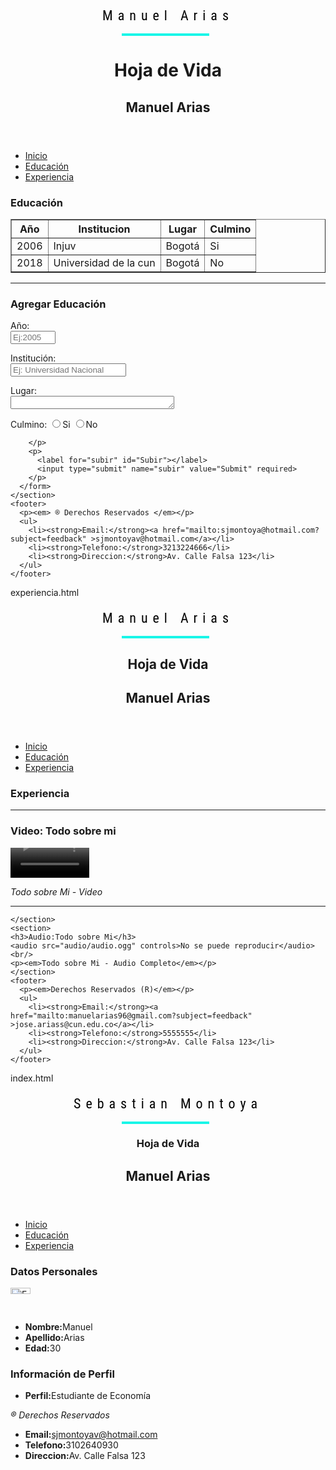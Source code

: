 <!DOCTYPE html>
<html>
  <head>
    <meta charset="utf-8">
    <meta name="viewport" content="width=device-width, user-scalable=no">
    <title></title>
    <link href='http://fonts.googleapis.com/css?family=Roboto+Condensed' rel='stylesheet' type='text/css'>
        <style>
        html, body {
    height: 20%;
  }
  .svg-wrapper {
    height: 10px;
  	margin: 10 auto;
    position: relative;
    top: 50%;
    transform: translateY(-50%);
    width: 320px;
  }
  .shape {
    fill: transparent;
    stroke-dasharray: 140 540;
    stroke-dashoffset: -474;
    stroke-width: 8px;
    stroke: #19f6e8;
  }
  .text {
    color: black;
    font-family: 'Roboto Condensed';
    font-size: 22px;
    letter-spacing: 8px;
    line-height: 32px;
    position: relative;
    top: -48px;
  }
  @keyframes draw {
    0% {
      stroke-dasharray: 140 540;
      stroke-dashoffset: -474;
      stroke-width: 20px;
    }
    100% {
      stroke-dasharray: 760;
      stroke-dashoffset: 0;
      stroke-width: 2px;
    }
  }
  .svg-wrapper:hover .shape {
    -webkit-animation: 0.5s draw linear forwards;
    animation: 0.5s draw linear forwards;
  }
      </style>
    <script src="https://cdnjs.cloudflare.com/ajax/libs/prefixfree/1.0.7/prefixfree.min.js"></script>
  </head>
  <body>
    <header>
      <div class="svg-wrapper">
      <svg height="60" width="320" xmlns="http://www.w3.org/2000/svg">
        <rect class="shape" height="60" width="320" />
      </svg>
       <div class="text">Manuel Arias</div>
    </div><br/><br/>
      <h1>Hoja de Vida</h1>
      <h2>Manuel Arias</h2>
    </header>
    <section>
      <ul>
        <li><a href="index.html" id="Inicio">Inicio</a></li>
        <li><a href="educacion.html" id="Educación" title="Educación">Educación</a></li>
        <li><a href="experiencia.html" id="Experiencia" title="Experiencia">Experiencia</a></li>
      </ul>
    </section>
    <section>
      <h3>Educación</h3>
      <table border="1" id="tabla1" cellpadding="5" cellspacing="0">
        <thead>
          <tr>
            <th>Año</th>
            <th>Institucion</th>
            <th>Lugar</th>
            <th>Culmino</th>
          </tr>
        </thead>
        <tbody>
          <tr>
            <td>2006</td>
            <td>Injuv</td>
            <td>Bogotá</td>
            <td>Si</td>
          </tr>
          <tr>
            <td>2018</td>
            <td>Universidad de la cun</td>
            <td>Bogotá</td>
            <td>No</td>
          </tr>
        </tbody>
      </table>
    </section>
    <hr/>
    <section>
      <h3>Agregar Educación</h3>
      <form name="formContacto" autocomplete="on" action novalidate>
        <p>
          <label for="ano">Año:</label><br/>
          <input type="number" min="1990" max="2016" id="ano" placeholder="Ej:2005" required >
        </p>
        <p>
          <label for="institucion">Institución:</label><br/>
          <input type="text" name="institucion" placeholder="Ej: Universidad Nacional" id="institucion" required>
        </p>
        <p>
            <label for="lugar">Lugar:</label><br/>
            <textarea name="Lugar" rows="1" cols="30" required></textarea>
        </p>
        <p>
          <label for="culmino">Culmino:</label>
          <input type="radio" name="culmino" id="culmino">Si
          <input type="radio" name="culmino" id="culmino">No

        </p>
        <p>
          <label for="subir" id="Subir"></label>
          <input type="submit" name="subir" value="Submit" required>
        </p>
      </form>
    </section>
    <footer>
      <p><em> ® Derechos Reservados </em></p>
      <ul>
        <li><strong>Email:</strong><a href="mailto:sjmontoya@hotmail.com?subject=feedback" >sjmontoyav@hotmail.com</a></li>
        <li><strong>Telefono:</strong>3213224666</li>
        <li><strong>Direccion:</strong>Av. Calle Falsa 123</li>
      </ul>
    </footer>
  </body>
</html>
 experiencia.html
<!DOCTYPE html>
<html>
  <head>
    <meta charset="utf-8">
    <meta name="viewport" content="width=device-width, user-scalable=no">
    <title></title>
    <link href='http://fonts.googleapis.com/css?family=Roboto+Condensed' rel='stylesheet' type='text/css'>
        <style>
        html, body {
    height: 20%;
  }
  .svg-wrapper {
    height: 10px;
  	margin: 10 auto;
    position: relative;
    top: 50%;
    transform: translateY(-50%);
    width: 320px;
  }
  .shape {
    fill: transparent;
    stroke-dasharray: 140 540;
    stroke-dashoffset: -474;
    stroke-width: 8px;
    stroke: #19f6e8;
  }
  .text {
    color: black;
    font-family: 'Roboto Condensed';
    font-size: 22px;
    letter-spacing: 8px;
    line-height: 32px;
    position: relative;
    top: -48px;
  }
  @keyframes draw {
    0% {
      stroke-dasharray: 140 540;
      stroke-dashoffset: -474;
      stroke-width: 20px;
    }
    100% {
      stroke-dasharray: 760;
      stroke-dashoffset: 0;
      stroke-width: 2px;
    }
  }
  .svg-wrapper:hover .shape {
    -webkit-animation: 0.5s draw linear forwards;
    animation: 0.5s draw linear forwards;
  }
      </style>
    <script src="https://cdnjs.cloudflare.com/ajax/libs/prefixfree/1.0.7/prefixfree.min.js"></script>
  </head>
  <body>
    <header>
      <div class="svg-wrapper">
      <svg height="60" width="320" xmlns="http://www.w3.org/2000/svg">
        <rect class="shape" height="60" width="320" />
      </svg>
       <div class="text">Manuel Arias</div>
    </div><br/><br/>
      <h1>Hoja de Vida</h1>
      <h2>Manuel Arias</h2>
    </header>
    <section>
      <ul>
        <li><a href="index.html" id="Inicio">Inicio</a></li>
        <li><a href="educacion.html" id="Educación" title="Educación">Educación</a></li>
        <li><a href="experiencia.html" id="Experiencia" title="Experiencia">Experiencia</a></li>
      </ul>
    </section>
    <section>
      <h3>Experiencia</h3><hr/>
      <h3>Video: Todo sobre mi</h3>
      <video src="video/videofile.ogg" autoplay poster="img/profile.jpg" controls width="25%" height="30%"></video>
      <p><em>Todo sobre Mi - Video</em></p><hr/>

    </section>
    <section>
    <h3>Audio:Todo sobre Mi</h3>
    <audio src="audio/audio.ogg" controls>No se puede reproducir</audio><br/>
    <p><em>Todo sobre Mi - Audio Completo</em></p>
    </section>
    <footer>
      <p><em>Derechos Reservados (R)</em></p>
      <ul>
        <li><strong>Email:</strong><a href="mailto:manuelarias96@gmail.com?subject=feedback" >jose.ariass@cun.edu.co</a></li>
        <li><strong>Telefono:</strong>5555555</li>
        <li><strong>Direccion:</strong>Av. Calle Falsa 123</li>
      </ul>
    </footer>
  </body>
</html>
 index.html
<!DOCTYPE html>
<html>
  <head>
    <meta charset="utf-8">
    <meta name="viewport" content="width=device-width, user-scalable=no">
    <title>Mi HV</title>
    <link href='http://fonts.googleapis.com/css?family=Roboto+Condensed' rel='stylesheet' type='text/css'>
        <style>
        html, body {
    height: 20%;
  }
  .svg-wrapper {
    height: 10px;
  	margin: 10 auto;
    position: relative;
    top: 50%;
    transform: translateY(-50%);
    width: 320px;
  }
  .shape {
    fill: transparent;
    stroke-dasharray: 140 540;
    stroke-dashoffset: -474;
    stroke-width: 8px;
    stroke: #19f6e8;
  }
  .text {
    color: black;
    font-family: 'Roboto Condensed';
    font-size: 22px;
    letter-spacing: 8px;
    line-height: 32px;
    position: relative;
    top: -48px;
  }
  @keyframes draw {
    0% {
      stroke-dasharray: 140 540;
      stroke-dashoffset: -474;
      stroke-width: 20px;
    }
    100% {
      stroke-dasharray: 760;
      stroke-dashoffset: 0;
      stroke-width: 2px;
    }
  }
  .svg-wrapper:hover .shape {
    -webkit-animation: 0.5s draw linear forwards;
    animation: 0.5s draw linear forwards;
  }
      </style>
    <script src="https://cdnjs.cloudflare.com/ajax/libs/prefixfree/1.0.7/prefixfree.min.js"></script>
  </head>
  <body>
    <header>
      <div class="svg-wrapper">
      <svg height="60" width="320" xmlns="http://www.w3.org/2000/svg">
        <rect class="shape" height="60" width="320" />
      </svg>
       <div class="text">Sebastian Montoya</div>
    </div><br/><br/>
      <h1>Hoja de Vida</h1>
      <h2>Manuel Arias</h2>
    </header>
    <section>
      <ul>
        <li><a href="index.html" id="Inicio">Inicio</a></li>
        <li><a href="educacion.html" id="Educación" title="Educación">Educación</a></li>
        <li><a href="experiencia.html" id="Experiencia" title="Experiencia">Experiencia</a></li>
      </ul>
    </section>
    <section>
      <h3>Datos Personales</h3>
      <img src="img/profile.jpg" alt="Foto_Perfil" title="Foto_Perfil" width="25%" height="25%">
      <ul>
        <li><strong>Nombre:</strong>Manuel</li>
        <li><strong>Apellido:</strong>Arias</li>
        <li><strong>Edad:</strong>30</li>
      </ul>
      <h3>Información de Perfil</h3>
      <ul>
        <li><strong>Perfil:</strong>Estudiante de Economía</li>
        </ul>
    </section>
    <footer>
      <p><em>® Derechos Reservados </em></p>
      <ul>
        <li><strong>Email:</strong><a href="mailto:sjmontoya@hotmail.com?subject=feedback" >sjmontoyav@hotmail.com</a></li>
        <li><strong>Telefono:</strong>3102640930</li>
        <li><strong>Direccion:</strong>Av. Calle Falsa 123</li>
      </ul>
    </footer>
  </body>
</html>
